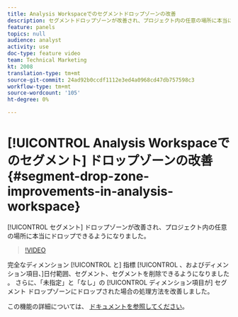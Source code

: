 ```yaml
---
title: Analysis Workspaceでのセグメントドロップゾーンの改善
description: セグメントドロップゾーンが改善され、プロジェクト内の任意の場所に本当にドロップできるようになりました。
feature: panels
topics: null
audience: analyst
activity: use
doc-type: feature video
team: Technical Marketing
kt: 2008
translation-type: tm+mt
source-git-commit: 24ad92b0ccdf1112e3ed4a0968cd47db757598c3
workflow-type: tm+mt
source-wordcount: '105'
ht-degree: 0%

---
```



# [!UICONTROL Analysis Workspaceでのセグメント] ドロップゾーンの改善 {#segment-drop-zone-improvements-in-analysis-workspace}

[!UICONTROL セグメント] ドロップゾーンが改善され、プロジェクト内の任意の場所に本当にドロップできるようになりました。

>[!VIDEO](https://video.tv.adobe.com/v/24036/?quality=12)

完全なディメンション [!UICONTROL と] 指標 [!UICONTROL 、およびディメンション項目、]日付範囲、セグメント、セグメントを削除できるようになりました 。 さらに、「未指定」と「なし」の [!UICONTROL ディメンション項目が] セグメント  ドロップゾーンにドロップされた場合の処理方法を改善しました。

この機能の詳細については、 [ドキュメントを参照してください](https://marketing.adobe.com/resources/help/en_US/analytics/analysis-workspace/t_freeform-project-segment.html)。
